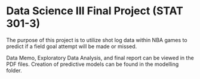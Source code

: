 # Data Science III Final Project (STAT 301-3)

The purpose of this project is to utilize shot log data within NBA games to predict if a field goal attempt will be made or missed.

Data Memo, Exploratory Data Analysis, and final report can be viewed in the PDF files. Creation of predictive models can be found in the modelling folder.
